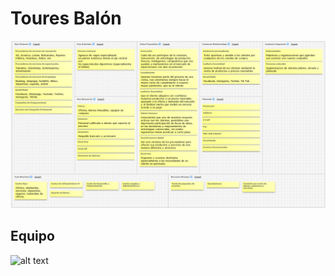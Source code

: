 # Toures Balón
![alt text](https://github.com/jsvq85/imagenes/blob/master/canvas.png?raw=true)
## Equipo
![alt text](https://github.com/germancubillos/holamundo/blob/master/EquipoArquitectonicos3.jpg?raw=true)

